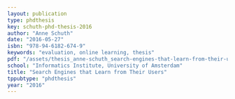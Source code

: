 ```yaml
---
layout: publication
type: phdthesis
key: schuth-phd-thesis-2016
author: "Anne Schuth"
date: "2016-05-27"
isbn: "978-94-6182-674-9"
keywords: "evaluation, online learning, thesis"
pdf: "/assets/thesis_anne-schuth_search-engines-that-learn-from-their-users.pdf"
school: "Informatics Institute, University of Amsterdam"
title: "Search Engines that Learn from Their Users"
tppubtype: "phdthesis"
year: "2016"
---
```

